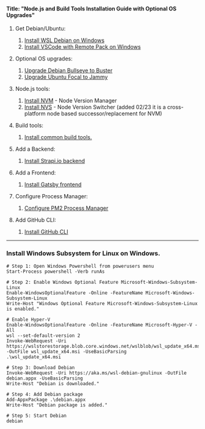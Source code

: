 #### Title: "Node.js and Build Tools Installation Guide with Optional OS Upgrades"

1. Get Debian/Ubuntu:
   1. [Install WSL Debian on Windows](https://github.com/brettjrea/Windows_WSL_Debian)
   2. [Install VSCode with Remote Pack on Windows](https://github.com/brettjrea/Windows_VSC_Remote_Pack)

2. Optional OS upgrades:
   1. [Upgrade Debian Bullseye to Buster](https://github.com/brettjrea/Debian_Bullseye_Upgrade_Script)
   2. [Upgrade Ubuntu Focal to Jammy](https://github.com/brettjrea/Ubuntu_Jammy_Upgrade_Script)

3. Node.js tools:
   1. [Install NVM](https://github.com/brettjrea/Debian_Install_NVM) - Node Version Manager
   2. [Install NVS](https://github.com/brettjrea/Debian_Install_NVS) - Node Version Switcher (added 02/23 it is a cross-platform node based successor/replacement for NVM)
   
4. Build tools:
   1. [Install common build tools.](https://github.com/brettjrea/Debian_Install_Common_Build_Tools)
   
6. Add a Backend:
   1. [Install Strapi.io backend](https://github.com/brettjrea/Debian_Strapi_Backend_API)
  
7. Add a Frontend:
   1. [Install Gatsby frontend](https://github.com/brettjrea/Debian_Gatsby_Frontend_Client)
 
8. Configure Process Manager:
   1. [Configure PM2 Process Manager](https://github.com/brettjrea/Debian_Configure_PM2)

9. Add GitHub CLI:
   1. [Install GitHub CLI](https://github.com/brettjrea/Debian_Install_GitHub_CLI)
---
### Install Windows Subsystem for Linux on Windows.

```
# Step 1: Open Windows Powershell from powerusers menu
Start-Process powershell -Verb runAs

# Step 2: Enable Windows Optional Feature Microsoft-Windows-Subsystem-Linux
Enable-WindowsOptionalFeature -Online -FeatureName Microsoft-Windows-Subsystem-Linux
Write-Host "Windows Optional Feature Microsoft-Windows-Subsystem-Linux is enabled."

# Enable Hyper-V
Enable-WindowsOptionalFeature -Online -FeatureName Microsoft-Hyper-V -All
wsl --set-default-version 2
Invoke-WebRequest -Uri https://wslstorestorage.blob.core.windows.net/wslblob/wsl_update_x64.msi -OutFile wsl_update_x64.msi -UseBasicParsing
.\wsl_update_x64.msi

# Step 3: Download Debian
Invoke-WebRequest -Uri https://aka.ms/wsl-debian-gnulinux -OutFile debian.appx -UseBasicParsing
Write-Host "Debian is downloaded."

# Step 4: Add Debian package
Add-AppxPackage .\debian.appx
Write-Host "Debian package is added."

# Step 5: Start Debian
debian
```
